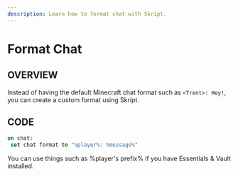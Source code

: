 ```yaml
---
description: Learn how to format chat with Skript.
---
```


# Format Chat

## OVERVIEW

Instead of having the default Minecraft chat format such as `<Trent>: Hey!`, you can create a custom format using Skript.

## CODE

```vb
on chat:
 set chat format to "%player%: %message%"
```

<Hint severity="info">
You can use things such as <inlineCode>%player's prefix%</inlineCode> if you have Essentials & Vault installed.
</Hint>
